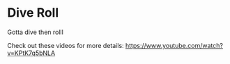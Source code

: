 # Dive Roll
Gotta dive then rolll

Check out these videos for more details:
https://www.youtube.com/watch?v=KPtK7q5bNLA
